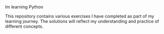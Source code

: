 Im learning Python

This repository contains various exercises I have completed as part of my learning journey.
The solutions will reflect my understanding and practice of different concepts.

